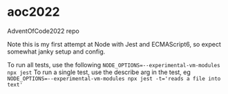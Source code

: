 # aoc2022
AdventOfCode2022 repo

Note this is my first attempt at Node with Jest and ECMAScript6, so expect somewhat janky setup and config.

To run all tests, use the following
`NODE_OPTIONS=--experimental-vm-modules npx jest`
To run a single test, use the describe arg in the test, eg
`NODE_OPTIONS=--experimental-vm-modules npx jest -t='reads a file into text'`
